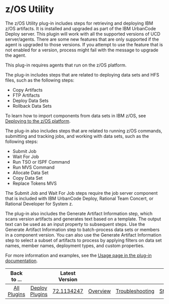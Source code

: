 
z/OS Utility
============

The z/OS Utility plug-in includes steps for retrieving and deploying IBM z/OS artifacts. It is installed and upgraded as part of the IBM UrbanCode Deploy server. This plugin will work with all the supported versions of UCD server/agents. There are some new features that are only supported if the agent is upgraded to those versions. If you attempt to use the feature that is not enabled for a version, process might fail with the message to upgrade the agent.

This plug-in requires agents that run on the z/OS platform.

The plug-in includes steps that are related to deploying data sets and HFS files, such as the following steps:

* Copy Artifacts
* FTP Artifacts
* Deploy Data Sets
* Rollback Data Sets

To learn how to import components from data sets in IBM z/OS, see [Deploying to the z/OS platform](https://www.ibm.com/docs/en/urbancode-deploy/7.2.1?topic=integrating-deploying-components-zos-platform).

The plug-in also includes steps that are related to running z/OS commands, submitting and tracking jobs, and working with data sets, such as the following steps:

* Submit Job
* Wait For Job
* Run TSO or ISPF Command
* Run MVS Command
* Allocate Data Set
* Copy Data Set
* Replace Tokens MVS

The Submit Job and Wait For Job steps require the job server component that is included with IBM UrbanCode Deploy, Rational Team Concert, or Rational Developer for System z.

The plug-in also includes the Generate Artifact Information step, which scans version artifacts and generates text based on a template. The output text can be used as an input property to subsequent steps. Use the Generate Artifact Information step to batch-process data sets or members in a component version. You can also use the Generate Artifact Information step to select a subset of artifacts to process by applying filters on data set names, member names, deployment types, and custom properties.

For more information and examples, see the [Usage page in the plug-in documentation](https://developer.ibm.com/urbancode/plugindoc/ibmucd/zos-utility-plug/1-2/usage/).


|Back to ...||Latest Version||||||
| :---: | :---: | :---: | :---: | :---: | :---: | :---: | :---: |
|[All Plugins](../../index.md)|[Deploy Plugins](../README.md)|[72.1134247](https://raw.githubusercontent.com/UrbanCode/IBM-UCD-PLUGINS/main/files/zos-deploy/ucd-zos-deploy-72.1134247.zip)|[Overview](overview.md)|[Troubleshooting](troubleshooting.md)|[Steps](steps.md)|[Usage](usage.md)|[Downloads](downloads.md)|
